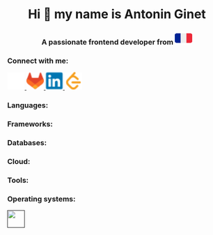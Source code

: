 <h1 align="center">Hi 🙋 my name is Antonin Ginet</h1>
<h3 align="center">A passionate frontend developer from <img src="svg/france.svg" alt="France" width="40" height="30" /></h3>

<h3>Connect with me:</h3>
<p>
  <a href="https://github.com/Ryubi98" target="_blank">
    <img src="svg/github.svg" alt="Github - Ryubi98" width="40" height="40"/>
  </a>
  <a href="https://gitlab.com/Ryubi98" target="_blank">
    <img src="svg/gitlab.svg" alt="Gitlab - Ryubi98" width="40" height="40"/>
  </a>
  <a href="https://www.linkedin.com/in/antonin-ginet" target="_blank">
    <img src="svg/linkedin.svg" alt="LinkedIn - antonin-ginet" width="40" height="40"/>
  </a>
  <a href="https://leetcode.com/Ryubi98" target="_blank">
    <img src="svg/leetcode.svg" alt="LeetCode - Ryubi98" width="40" height="40"/>
  </a>
</p>

<h3>Languages:</h3>
<h3>Frameworks:</h3>
<h3>Databases:</h3>
<h3>Cloud:</h3>
<h3>Tools:</h3>
<h3>Operating systems:</h3>
<p>
  <a href="" target="_blank">
    <img src="" alt="" width="40" height="40"/>
  </a>
</p>

<!--
**Ryubi98/Ryubi98** is a ✨ _special_ ✨ repository because its `README.md` (this file) appears on your GitHub profile.

Here are some ideas to get you started:

- 🔭 I’m currently working on ...
- 🌱 I’m currently learning ...
- 👯 I’m looking to collaborate on ...
- 🤔 I’m looking for help with ...
- 💬 Ask me about ...
- 📫 How to reach me: ...
- 😄 Pronouns: ...
- ⚡ Fun fact: ...
-->
